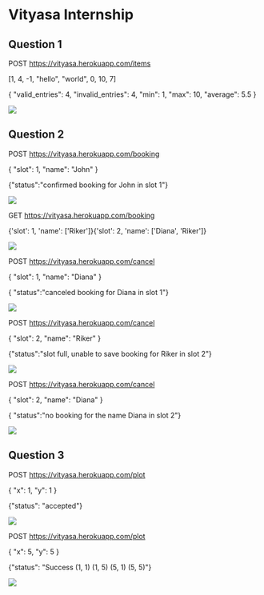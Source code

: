 # Vityasa Internship
## Question 1
POST https://vityasa.herokuapp.com/items

[1, 4, -1, "hello", "world", 0, 10, 7]

{
  "valid_entries": 4,
  "invalid_entries": 4,
  "min": 1,
  "max": 10,
  "average": 5.5
}

<img src="1.png">

## Question 2

POST https://vityasa.herokuapp.com/booking

{
  "slot": 1, "name": "John"
}

{"status":"confirmed booking for John in slot 1"}

<img src="2.png">

GET https://vityasa.herokuapp.com/booking

{'slot': 1, 'name': ['Riker']}{'slot': 2, 'name': ['Diana', 'Riker']}

<img src="3.png">

POST https://vityasa.herokuapp.com/cancel

{
  "slot": 1, "name": "Diana"
}

{ "status":"canceled booking for Diana in slot 1"}

<img src="4.png">

POST https://vityasa.herokuapp.com/cancel

{
  "slot": 2, "name": "Riker"
}

{"status":"slot full, unable to save booking for Riker in slot 2"}

<img src="7.png">

POST https://vityasa.herokuapp.com/cancel

{
  "slot": 2, "name": "Diana"
}

{ "status":"no booking for the name Diana in slot 2"}

<img src="8.png">

## Question 3

POST https://vityasa.herokuapp.com/plot

{
  "x": 1, "y": 1
}

{"status": "accepted"}

<img src="5.png">

POST https://vityasa.herokuapp.com/plot

{
  "x": 5, "y": 5
}

{"status": "Success (1, 1) (1, 5) (5, 1) (5, 5)"}

<img src="6.png">
